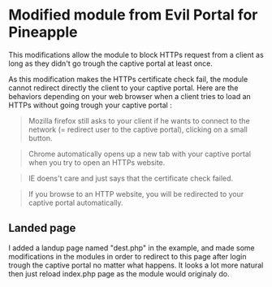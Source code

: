 # Modified module from Evil Portal for Pineapple
This modifications allow the module to block HTTPs request from a client as long as they didn't go trough the captive portal at least once.

As this modification makes the HTTPs certificate check fail, the module cannot redirect directly the client to your captive portal. Here are the behaviors depending on your web browser when a client tries to load an HTTPs without going trough your captive portal :

> Mozilla firefox still asks to your client if he wants to connect to the network (= redirect user to the captive portal), clicking on a small button.

> Chrome automatically opens up a new tab with your captive portal when you try to open an HTTPs website.

> IE doens't care and just says that the certificate check failed.

> If you browse to an HTTP website, you will be redirected to your captive portal automatically.

## Landed page

I added a landup page named "dest.php" in the example, and made some modifications in the modules in order to redirect to this page after login trough the captive portal no matter what happens. It looks a lot more natural then just reload index.php page as the module would originaly do.

